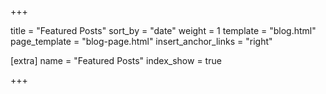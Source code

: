 +++

title = "Featured Posts"
sort_by = "date"
weight = 1
template = "blog.html"
page_template = "blog-page.html"
insert_anchor_links = "right"

[extra]
name = "Featured Posts"
index_show = true

+++
